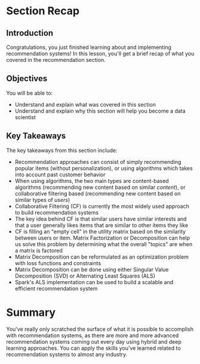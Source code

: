 
# Section Recap

## Introduction

Congratulations, you just finished learning about and implementing recommendation systems! In this lesson, you'll get a brief recap of what you covered in the recommendation section. 

## Objectives
You will be able to:
* Understand and explain what was covered in this section
* Understand and explain why this section will help you become a data scientist

## Key Takeaways

The key takeaways from this section include:

* Recommendation approaches can consist of simply recommending popular items (without personalization), or using algorithms which takes into account past customer behavior
* When using algorithms, the two main types are content-based algorithms (recommending new content based on similar _content_), or collaborative filtering based (recommending new content based on similar types of _users_)
* Collaborative Filtering (CF) is currently the most widely used approach to build recommendation systems
* The key idea behind CF is that similar users have similar interests and that a user generally likes items that are similar to other items they like
* CF is filling an "empty cell" in the utility matrix based on the similarity between users or item. Matrix Factorization or Decomposition can help us solve this problem  by determining what the overall "topics" are when a matrix is factored
* Matrix Decomposition can be reformulated as an optimization problem with loss functions and constraints
* Matrix Decomposition can be done using either Singular Value Decomposition (SVD) or Alternating Least Squares (ALS)
* Spark's ALS implementation can be used to build a scalable and efficient recommendation system

# Summary

You've really only scratched the surface of what it is possible to accomplish with recommendation systems, as there are more and more advanced recommendation systems coming out every day using hybrid and deep learning approaches. You can apply the skills you've learned related to recommendation systems to almost any industry.
